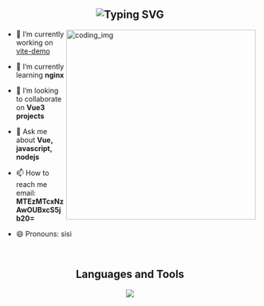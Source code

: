 <h2 align="center"><img src="https://readme-typing-svg.demolab.com?font=Caprasimo&size=31&duration=2000&pause=500&color=7957D5&center=true&multiline=true&width=435&height=55&lines=Hi+I'm+Zoushen6" alt="Typing SVG" />
</h2>
<div>
  <img align="right" alt="coding_img" width="380" src="https://media.giphy.com/media/RbDKaczqWovIugyJmW/giphy.gif">
  <div>
  
  - 🔭 I’m currently working on [vite-demo](https://github.com/Zoushen6/vite-demo)
  
  - 🌱 I’m currently learning **nginx**
  
  - 👯 I’m looking to collaborate on **Vue3 projects** 
  
  - 💬 Ask me about **Vue, javascript, nodejs**
  
  - 📫 How to reach me email: **MTEzMTcxNzAwOUBxcS5jb20=**
    
  - 😄 Pronouns: sisi

  </div>
  </div>
</div>
<br/>

<h2 align="center">Languages and Tools</h2>
<p align="center"> 
  <img src="https://skillicons.dev/icons?i=css,discord,express,git,github,gitlab,html,js,linux,mysql,nodejs,ps,ts,vscode&perline=10">
</p>


<!--
**Zoushen6/Zoushen6** is a ✨ _special_ ✨ repository because its `README.md` (this file) appears on your GitHub profile.

//统计信息
<div align="center"> 
  <img height="137px" src="https://github-readme-stats.vercel.app/api?username=Zoushen6&hide_title=true&hide_border=true&show_icons=trueline_height=21&text_color=000&icon_color=000&bg_color=0,ea6161,ffc64d,fffc4d,52fa5a&theme=graywhite" />
</div>

Here are some ideas to get you started:

- 🔭 I’m currently working on ...
- 🌱 I’m currently learning ...
- 👯 I’m looking to collaborate on ...
- 🤔 I’m looking for help with ...
- 💬 Ask me about ...
- 📫 How to reach me: ...
- 😄 Pronouns: ...
- ⚡ Fun fact: ...
-->
